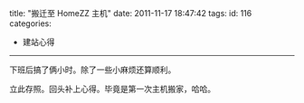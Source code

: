 title: "搬迁至 HomeZZ 主机"
date: 2011-11-17 18:47:42
tags:
id: 116
categories:
  - 建站心得
---

下班后搞了俩小时。除了一些小麻烦还算顺利。

立此存照。回头补上心得。毕竟是第一次主机搬家，哈哈。